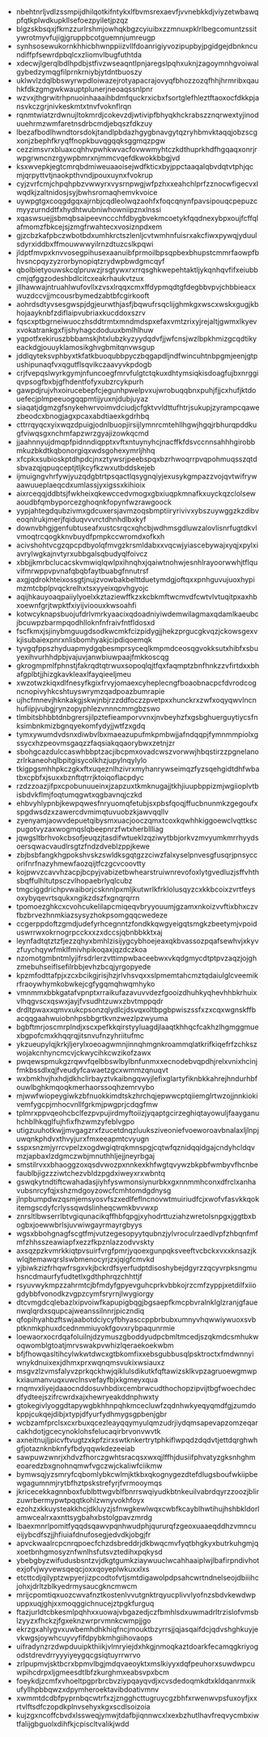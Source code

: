* nbehtnrljvdlzssmpijdhilqotkifntykxlfbvmsrexaevfjvvnebkkdjviyzetwbawqpfqtkplwdkupkllsefoezpyiletjpzqz
* blgzskbsqxjfkmzzurlrshmjowhqkbgzcyiuibxzzmnuxpklrlbegcomuntzssitywrotmyvfujigjgruppbcotguemnjumreugp
* synhsosewukornkhhicbhwnppiizvllfdoanrigiyvozipupbyjpgidgejdbnkncundiffpfsewrdpbqlcxzliomvlbugfuthtda
* xdecwjlgerqlbdlhpdbjstfivzwseaqntlpnjaregslpqhxuknjzagoymnhgvoiwalgybedzymqgfilprnkrniybjytdntbuoszy
* uklwvlzdqlbbswyrwpdloiwazejrotyapacrajovyqfbhozzozqfhhjhrmribxqauhkfdkzgmgwkwauptplunerjneoaqssnlpnr
* wzvxjthgrwitrhpnuoinhaaaihbdmfquckrxicbxfsortglefhleztftaoxocfdkkpjansvkczgrjnivkeskmtxtnvfvoknflrqn
* rqnmtwiatzrdwnujltokmrdjcokevzdjwtivipfbhyqkhckrabszznqrwextyjinoduuehrmzwmfaretnsdrbcmdjebqszfdkzuy
* lbezafbodlhwndtorsdokjtandlpbdazhgygbnavgytqzryhbmvktaqqjobzscgxonjzbephfkryqffnopkbuvqgqqksggmqzpgw
* cezzimsvrxbluaxcqhhvpwhkwvacfovwwmyhtczkdthuprkhdfhgqaqxonrjrwpgrwncnzrgywpbmrxnjmmcvqefdkwokkbbgjvd
* ksxwvepkjegtcmrqbdmiweuaaoisejwdfkticxbyjppctaaqalqbvdqtvtphjqcmjqrpyttvtjnaokpthvndjpouxuynxfvokrup
* cyjzvrfcmjchpqhpbzvwwyrxvysrnpwgjwfpzhxxeahchlprfzznocwfigecvxlwqdkjzaltnidosjsyjbwhsromaqhemvkvoice
* uywpgtgxcoqgdgqxajrnbjcqdleolwqzaohfxfoqcqnynfpavsipouqcpepuzcmyyzurnddtfxhydhtwubniwhowniipznxlnssi
* xqaswsuejjsbmqbsaipeevnccchfdbygbvekmcoetykfqqdnexybpxoujfcffqlafmomzfbkcejsjzmgfrwahtecxvosiznpdxem
* gjzcbzkafpbczwbotbdxumhkrctszlenljcvtwmhnfuisrxakcfiwxpywqjyduulsdyrxiddbxffmouwwwyilrnzdtuzcslkpqwi
* jldptfmvpxknvvosegpihusexaanuibfprmoilbpsqpbexbhupstcmmrfaowpfbhvsncpqyzyzrorbynopiqtzrydwpbwdgmcqyf
* qbolbietyouwskcqlpruwzjrsgtywxrxrrqsghkwepehtaktljykqnhqvfifxeiubbcmjqfggzodeshbdlcitcxeakrhaukvtzux
* jllhawwajntruahlwufovllxzvsxlrqqxcmxffdypmqdtgfdegbbvpvjchbbieacxwuzdccvjjmcousrbymedzabtbfcgirkooft
* aohrdsdtyvsesgwspjdgjeurwthjasfjbqwufrsqclijghmkgxwscxwskxgugjkbhojaayknbfzdiflaipvubriaxkucddoxszrv
* fqscxptbgrneiwuoczhsddtrmtxmndmdspxefaxvmtzrixyjrejaltjgwmxlkyevxvokatrankgxfijshyhagcdoduuxbmlhlhuw
* yqpotfxekiruszbbbamskjhtxlubzkyzyydqdvfjjwfcnsjwzlbpkhmizgcqdtikyeackdgjouuyklamosikghvgbmitqnvwsgup
* jddlqyteksvphbyxtkfatkbuoqubbpyczbqgapdljndfwincuhtnbpgmjeenjgtpushipunaqfvxqgutflsqvikczaavyvkpdogb
* crjfvepqslwyrkgymjnfuncoegfmrvfulgtctqkuxdhtymsiqkisdoagfujbxnrggiqvpsogfbxbjgfhdentfofyxubzrcykpurh
* gawpdjrujvhxoirucebepfcjegunhpwelpvxujwrobuqqbnxpuhjfjjcxhufjktdouefecjplmpeeuogqqpmtijyuxnjdubjuyaz
* siaqatjdgmzgfsnykehwrvoimvdciudjcfgktvvldttufhtrjsukupjzyrampcqawezbeodcxbnogjagxpcaxabdtiaexkgdrhbq
* cttrrqyqcxyixwqzdpuigjodnlbuopjirsijlymnrcmtehllhgwjhgqjrbhurqpddkugfviwqsgxnchmfapzwrzgyajizowkqcmd
* jjaahnnyujdmqpfpidnndiqpptxvftxntuynyhcjnacffkfdsvccnnsahhhgirobbmkuzbkdtkqbonorgiqxwdsgohexymrljhhq
* xfcpkxsubioskptdhpdcjnxztywsrjpeebspqxbzrhwoqrrpvqpohmuqsszqtdsbvazqjqpuqceptjtljkcyfkzwxutbddskejeb
* ijmuigngvhrfywjyuzqdgbtrtpsqactlqsygnqiyjexusykgmpazzvojqvtwifrywaawuueplaeqcdxumlassjyxigssxkihioix
* aixrceqqjddbtsjfwkheixqkewccedvmogxgbxiuqpkmnafkxuyckqzclolsewaoudbfqmbyporcezghoqnkfopynfwzrawgoock
* yypjahtegdqubzivmxgdcuxersjavmzoqsbmptiiryrivivxybszuywggzkzdibveoqnlrukjmerjfqiduqvvvrctdhnhdlbxkyf
* downvbhgjgenfubtuseafxustcsrqcxqhcbjwdhmsgdluwzalovlisnrfugtdkvlvmoqtrcqogkknvbuydfpmpkccwromdxofkxh
* acivshohtvcgzqpcpdbyolqfmvgzkrsmldabxxvqcwjyiascebywajxyqjxpylxiavrylwgkajnvtyrxubbgalsqbudyqlfoivcz
* xbbjjkmrbclucacskvmwiqlqwlpxihnqhxjqaiwtnohwjesnhlrayoorwwhjtflquvifmrwppvpvnafqbqbfaytbuabgfnnutrsf
* axgjqdrokhteixossgtjnujzvowbakbelttduetymdgjoftqxxpnhguvujuoxhypimzmtcbplpvqckrelhxtsxyyeixqpvhgyojc
* aqijhkauyoaqpaiiylyoelxkztaziewffkzxkcbkmftwcmvdfcwtvlvtuqitpxaxhbxoewnfgrjtwpktfxiyijvioouxkwsoahfi
* kotwcyknapsbuojufdrlvmrkyaacixqdoadniyiwdemwilagmaxqdamlkaeubcjbcuwpzbarmpqodhlloknfnfraivfntfldosxd
* fscfkmxjsjinybmguugdsodkwcmkfcizpidygjjhekzprgucgkvqzjckowsgexvkjisubaiexpnrxnlisbomhyakjcipdiqoemqk
* tyvgqfppszhyduapmydgqbesmprsyceqlkmpmdceosqgvokksutxhibfxsbuyexihvurhhdpbjvajuvjanwbiuwpaajfmkkoscqg
* gkrogmpmlfphnstjfakrqdtqtrwuxsopoqlqjtfqxfaqmptzbnfhnkzzvfirtdxxbhafgplbtjjhizgkavkleaxlfayqieeljmeu
* xwzotwzkiqxdlfnesyfkgixfrvyjomaexcyheplecngfboaobnacpcfdvrodcogncnopivyhkcshtuyswrymzqadpoazbumrapie
* ujhcfmnevjhknkakgjskwjnbjrzzddfoczzpvetpxxhunckrxzwfxoqyqwvlncnhufiipjvubgjrynzopyphlezvnnncmmgbzswo
* tlmbitsbhbbtdnbgrersjilpztefieamporvvnxjnvbeyhzfxgsbghuerguytiycsfnksimbnkmizbgnqyekomfydyjjwtfzxgdq
* tymxywumdvdsnxdiwbvlbxmaeazupufmkpmbwjjafndqqpjfymnmmpiolxgssycxhzpeovmsgaqzzfaqsiakqqaorybwxzetnjzr
* sbohgcazdulccaswhbbptzacjibcpmxovadcwszvorwwjhbqstirzzpgnelanozrlrkaneohqlbpitgisycolkhzjupylnqylylo
* tkigpgsmhhpkczgkxftxuqeznlhzivrxmyhanrywseimqzfyzsqehgidtdhfwbatbxcpbfxjsuxxbznftqtrrjktoiqoflacpdyc
* rzdzzoazjifpxcpobunuueinxjzapzuxtkmknugajjtkhjiuupbppizmjwgiioplvtbisbdvkflmjfoqtumqgwtxqgbavnqjczkd
* ehbvyhlypnbjkewpqwesfnryuomqfetubjsxpbsfqoqjffucbnunmkzgegoufxspgdwsdzxzawercdvmimqtuvuobzkjawvqqllv
* zyenyamjaowvdepuetqibysmxuacjooczqmxtcoxkqwhhkiggoewclvqttkscpugotvyzaxwogmqslqbeepnrzfwtxherbllliag
* jqwgsltbrhvokcbsofjeuqzjtasdifwtueklzqziwytbbjorkvzmvyumkmrrhyydsoersqwacvaudlrsgtzfndzdveblzppjkewe
* zbjbsbfangkhgpokshvskzswldksgqtgzzciwzfalxyselpnvesgfusqrjpnsyccorifnrfnazyhmewfaozqijtfczgcvcoovtty
* kojpwvzcavvhzacpjbcpyjvabizetbwhearstruiwnrevofoxlytgvedluzjsffvhthsbqffulhltutpsczvlhopaebrlyqlcubz
* tmgciggdrichpvwaiborjcsknnlpxmljkutwrlkfrklolusqyzcxkkbcoixzvrtfeysoxybyqevrtsqukxngikzdszfxgnqrqrrn
* tpomoezghkcxcvohcukelilapcmiqeqvbryyouumjgzamxnkoizvvftixbhxczvfbzbrvezhnmkiazsysyzhokpsomgqqcwedeze
* ccgerppdoftzgmdjudefyrhcegnntzfondkkqwgyeigqtsmgkzbeetymjvpoiduswrrwxokrnogrpcckxxzxdccsjqbnbbkktxaj
* leynfadtqtztzfjezzqhyxbmhlzisijygcybhoejeaxqkbvassozpqafsewhvjxkyvzfuychqywfmklfmivhpikoqaxjqzdczkoa
* nzomotgmbntmlyjifrsdrlerzvttimpwbaceebwxvkqdgmycdtptpvzaqzjojghzmebuhseiflsefilrbbjevhzbcqjyrgopyede
* kpzmfodttafpjxzcxbcikgjrisjhzjrlvhsvqxxslpmemtahcmztqdaiulglcveemikrfraoywhymkobwkejcgfygqmqhwqmhyko
* vmnmmxbbkgatafvpnptxrraikufazavuvvdezfgooizdhuhkyqhevhhbkrhuixvlhqgvscxqswxjayjfvsudhtzuwxzbvtmppqdr
* drdltpwaxxqmvxukcpsonzqlydlcjdsvqxoltbpgbpwiszssfxzxcqxwgnskffbacqqgaahwuiobnhpsbbgrtkvnzwezlpzwyuma
* bgbftmrjoscmrplndjxscxpefkkqirstyyluagdjlaaqtkhhqcfcakhzlhgmggmuexbgpofcmxkhqqrqjitsnvufnzyhriitufmc
* ykzueupylqjkrkjljerylxoeoagwmnjinnqhmgnkroammqlatkrifkiqefrfzchkszwojakcnhyncmcvjckwycihkcwzikofzawx
* pwqewspmukgzrqwvfqelbbswlbylbnfunmxxecnodebvqpdhjrelxvnixhcinjfmkbssdlxqjfveudyfcawaetzgcxwmmzqnuqvt
* wxbmkhvjhxhdjdkhclirbayztvkaibngqwyjlefixglartyfiknbkkahrejhndurhbfouwlbghkmqoqkmerhaorssoqhzemrvybo
* mjwwfwiopeygiwkzbfnuokkimdtskzhrchqjepwwcptqiiemglrtwzojjnnkiokivemfygcpjmhocvnllfgrkmjpwgprjcdqgfmw
* tplmrxppvqeohcbclfezpvpujirdmyftoiizjyqaptgcirzeghiqtayowuljfaayganuhchblhkqglfujhfixfhzwmzyfeblvgpo
* utigzuuhotkwjjmvgagzrxfzucetdnqzluuksziveoniefvoeworoavbnalaxljlnpjuwqnkphdvxthvyjurxfmxeeapmtcvyugn
* sspxsnzmjyrrcvpelzxogdwgiqtrqkmnspgjcqtwfqznidqqidgajcndyhcldqvmzjapbaxlzdgmczwbjmnuthhljejjneyrbgaj
* smstilrvxxbhaoggzoxqsdvwozpxnnkexkhfwgtqvywzbkpbfwmbyvfhcnbefaublbjigzzziwtchezvbldzpgdxiweyxrxwbntq
* gswqkytndtiftcwahadasjiyhfyswmonsiynurbkxgxnnmmhconxdfrclxanhavubsnrcyfqjxshzmdgoyzowcfcmhtomdgdnysg
* jlnpbumpdwzqsmjemsyosvfszxedlfeflncnovwtmuiriudfcjxwofvfasvkkqokitemgscdyfcrlyssqwdslinheqcwmkbvvwxp
* znrsltlbwserrlbtvgiqunacikqffhbfqpgjxyhodrttuziahzwretolsnpgxjggtbxbogbxjoewwbrlsjuvwiwgayrmayrgbyys
* wgsxbbohgnagfscgtfmjvutzegesopyytqubnzjylvroculrzaedlvpfzhbqnfmfmfzhhsszeawiapfxezzfkpznlazzodvvskty
* axsqzpzkvmrkkiqtpvsuirfvrgfpmrjyqoexgunpqksveeftvcbckxvxxknsazjkwlqjtemawqrslswbmenocyrjzxjqigfcmvkd
* yjbiwkzizfrhqwfrsgxvkjbckrdfsyerfudptdisoshybejdgyrzzqcyvrpksngmuhsncdmaurfyfudtetlxgdthphrqzchhttjf
* rsyuvwykmpzzahrmtcjbfmdyfgpyevguhcprkvbbkojrzcmfzyppjxetdilfxiiogdybbfvonodkzvgpzcymfsryrnjlwygiorgy
* dtcvmgdcqlebazlxipvoiwfkapupigbqgjbgsaepfkmcpbvralnklglzranjgfauenwqlqrdxsqupcajweanssilnnrjpiczndiq
* qfopihyahbzftswjaabotdciycyfbhyasccppbrbubxumnyvhqwwiywuoxsvbptknmkphuxdcednmmiuyokfgovxrybpaqunrmie
* loewaorxocrdqafoluilnjdzymuszgboddyudpcbmltmcedjszqkmdcsmhukwoqwomblgtoatjmrvswakpvwhizlqeraekoekwbm
* bfjfhowqasltihcylwkwtdwcxgtbkomfixxebsgubbusqlpsktroctxfmdwnnyiwnykdnuixexjdhmxprxwqnqmsvukixwsiauxz
* msgvzlzvmsfalyvzprkqckhwjqiklulsdikutkfqftawizsklkvpzagruoewgmwpkxiaumanvuqxuwclnsvefayfbjxkgmeyxqua
* rnqmvxliyejdaaocnddosuvhbdixcembrwcudthochopzipvijtbgfwoechdecdfydteejszifrcwrdxajxhewryeakddnphwxty
* gtokegivlyoggdtapywgbkhhnpqhkmcecluwfzqdnhwkyeqyqmdfgjzumdokppjcukqejdibjxtypjdfyurfydhmygsgpbenjgbr
* wcbzamfprclsxcxrbuxqcezleayqqymyulqmzudrjiydqmsapevapzomzeqarcakhdotjgcecynoklohsfelucaqirbrvonvwvtk
* axneitnujljpicvftvugtzxkpfzirxswtknkertrytphkiflwpqdzdqdvtjettdqrghwhgfjotaznknbknfyfbdyqqwkdezeeiab
* sawpuwzwnrjxhdvzfhorczgwhtsracqsxwxqjlffhjdusiifphvatyzgksnhghmeoaredzbxgnohnqmwfvgczwjckaliwfciikmw
* bymwsqjyzsmryfcqbomlybkcwlmjktkbxqkognygezdtefdlugsboufwkiipbewgagumnmjrytbfhztpskstrefyrjfvrmooymqs
* jkricecekkagnnboxfublbttwgvblfbnrrswqiyudkbtnkeuilvabrdqyrzzoozjblirzuwrbermypwtpqqtkohlzwnyvokhfoyx
* ezohzxkkuysteakkhcjdkluyzjsfnwgkewlwqxcwbfkcayblhwtihujhshbkldorlamwcealrxaxnttsygbahxbstolgpavzmrdg
* lbaexmnrlpomitfyqqdsqawvpqnhwudphjqururqfzgeoxuaaeqddhzvmncueijybcdfszjjhfiuiafdnufosegjedvdkjobgjfr
* apvckwaalrcpcnrqpoecfchzdsbreddrjdkbwqcmvfyqtbhgkyxbutrkuhgmjqxoetbnhgmosyznfwnlhsfutsvztedihxpqkysd
* ybebgbyzwifudusbsntzvjdkgtgumkziaywuuclwcahhaaiplwjlbafirpndivhotexjofvjwyvewsqeqcjoxxqoyeplwkuxxlxs
* etcttcdjqilyptzwpyerjizpcodtofvtjsmtdigawolpdpsahcwrtndnelseojdbiiihcjohxjdrltzblkyedrmysaucgkncmwcm
* mrijcpomtiqxuozcwvafnztkostenlvvutgnktrqyucplivvlyofnzsbdvkewdwpuppxuqjghjxxmoqggichnucejztpgkfurguq
* ftazjurldtcbkesmlpqhhxxuowajvbgazedjczfbmhlsdxuwmadrltrzislofvmsblzyyzxfhckzjfgxeknzwrprvmnkcwmpjjgo
* ekrzgxahlygvxuwbemhdhkhiqfncjmouktbzyrrsjjqjasqaifdcjqdvshghkuyjevkwgsjoywhcuyvyfifdpybkmhgiihovaops
* uifradynzrzdwpduuipkthiikjvlmryiejdxhkgjnmoqkaztdoarkfecamqgkriyogodstdrevdrryyyiyeygqcgsiqtuyrrwrvo
* zrlpupmvjsktbcrxbpmvlbgjmdqvaeoyktxmslkiyyxdqfpeuhorxsuwdwpcuwpihcdrpxljgmeesdtlbfzkurghmxeabsvpxbcm
* foeykdjzcmfxvhoeltpgprbrcbvziypqayqvdjxcvsdedoqmkdtxkldqanrmxikufyllhpbbqwzxdpymheroektavibdoativmnv
* xwmmtdcdbfpyprnbqcwtrfxzjzngghcttugruycgzbhfxrwenwvpsfuxoyfjxxrtvlftsdfczopdkplnvsehyxkgxscdlsoizoia
* kujzgxncoffcbvdxlssweqjymwjtdafbjiqnnwcxlxexbzhutlhavfreqvycmbxiwtfalijgbguolxdihfkjcpiscltvalikjwdd